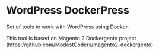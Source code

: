 # WordPress DockerPress

Set of tools to work with WordPress using Docker.

This tool is based on Magento 2 Dockergento project (https://github.com/ModestCoders/magento2-dockergento)
